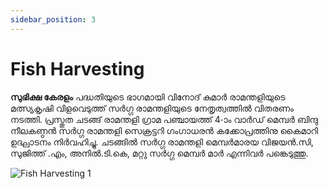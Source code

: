 ```yaml
---
sidebar_position: 3
---
```

# Fish Harvesting
**സുഭിക്ഷ കേരളം** പദ്ധതിയുടെ ഭാഗമായി വിനോദ് കുമാർ രാമന്തളിയുടെ മത്സ്യകൃഷി വിളവെടുത്ത് സർഗ്ഗ രാമന്തളിയുടെ നേതൃത്വത്തിൽ വിതരണം നടത്തി. പ്രസ്തുത ചടങ്ങ് രാമന്തളി ഗ്രാമ പഞ്ചായത്ത് 4-ാം വാർഡ് മെമ്പർ ബിന്ദു നീലകണ്ഠൻ സർഗ്ഗ രാമന്തളി സെക്രട്ടറി ഗംഗാധരൻ കക്കോപ്രത്തിനു കൈമാറി ഉദ്ഘാടനം നിർവഹിച്ചു. ചടങ്ങിൽ സർഗ്ഗ രാമന്തളി മെമ്പർമാരയ വിജയൻ.സി, സുജിത്ത് .എം, അനിൽ.ടി.കെ, മറ്റു സർഗ്ഗ മെമ്പർ മാർ എന്നിവർ പങ്കെടുത്തു.

![Fish Harvesting 1](/img/2021/fish-harvesting/1.jpg)